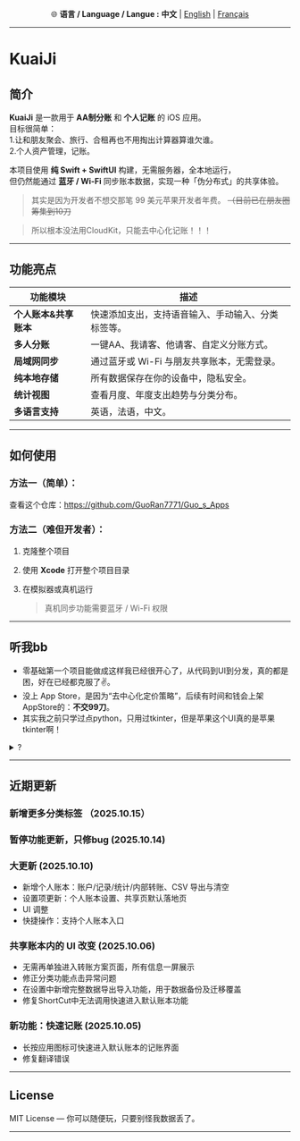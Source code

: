 <p align="center">
  🌐 <b>语言 / Language / Langue :</b>
  <b>中文</b> |
  <a href="README.md">English</a> |
  <a href="README_FR.md">Français</a>
</p>

---
# KuaiJi   

## 简介

**KuaiJi** 是一款用于 **AA制分账** 和 **个人记账** 的 iOS 应用。  
目标很简单：  
1.让和朋友聚会、旅行、合租再也不用掏出计算器算谁欠谁。  
2.个人资产管理，记账。

本项目使用 **纯 Swift + SwiftUI** 构建，无需服务器，全本地运行，  
但仍然能通过 **蓝牙 / Wi-Fi** 同步账本数据，实现一种「伪分布式」的共享体验。  
> 其实是因为开发者不想交那笔 99 美元苹果开发者年费。 ~~（目前已在朋友圈筹集到10刀~~

> 所以根本没法用CloudKit，只能去中心化记账！！！
---

## 功能亮点

| 功能模块 | 描述 |
|-----------|------|
| **个人账本&共享账本** | 快速添加支出，支持语音输入、手动输入、分类标签等。 |
| **多人分账** | 一键AA、我请客、他请客、自定义分账方式。 |
| **局域网同步** | 通过蓝牙或 Wi-Fi 与朋友共享账本，无需登录。 |
| **纯本地存储** | 所有数据保存在你的设备中，隐私安全。 |
| **统计视图** | 查看月度、年度支出趋势与分类分布。 |
| **多语言支持** | 英语，法语，中文。 |


---

## 如何使用
### 方法一（简单）：  
查看这个仓库：https://github.com/GuoRan7771/Guo_s_Apps

### 方法二（难但开发者）：  

1. 克隆整个项目   

2. 使用 **Xcode** 打开整个项目目录  
3. 在模拟器或真机运行

   > 真机同步功能需要蓝牙 / Wi-Fi 权限

---

## 听我bb

* 零基础第一个项目能做成这样我已经很开心了，从代码到UI到分发，真的都是困，好在已经都克服了✌️。  
* 没上 App Store，是因为“去中心化定价策略”，后续有时间和钱会上架AppStore的：**不交99刀**。  
* 其实我之前只学过点python，只用过tkinter，但是苹果这个UI真的是苹果tkinter啊！
<details>
<summary>?</summary>

谢谢我女朋友背后默默的付出！
嘻嘻😁

</details>

---

## 近期更新
### 新增更多分类标签 （2025.10.15）  

### 暂停功能更新，只修bug (2025.10.14)

### 大更新 (2025.10.10)

 - 新增个人账本：账户/记录/统计/内部转账、CSV 导出与清空
 - 设置项更新：个人账本设置、共享页默认落地页
 - UI 调整
 - 快捷操作：支持个人账本入口

### 共享账本内的 UI 改变 (2025.10.06)

 - 无需再单独进入转账方案页面，所有信息一屏展示  
 - 修正分类功能点击异常问题  
 - 在设置中新增完整数据导出导入功能，用于数据备份及迁移覆盖  
 - 修复ShortCut中无法调用快速进入默认账本功能  

### 新功能：快速记账 (2025.10.05)

 - 长按应用图标可快速进入默认账本的记账界面
 - 修复翻译错误

---

## License

MIT License — 你可以随便玩，只要别怪我数据丢了。

---
